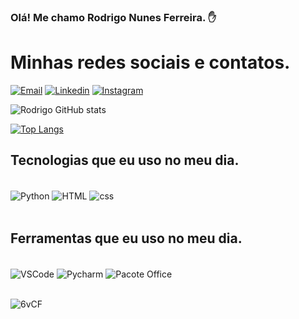 
### Olá! Me chamo Rodrigo Nunes Ferreira.  ✋

# Minhas redes sociais e contatos.

[![Email](https://img.shields.io/badge/Microsoft_Outlook-0078D4?style=for-the-badge&logo=microsoft-outlook&logoColor=white)](mailto:rodrigo.nferreira2011@hotmail.com)
[![Linkedin](https://img.shields.io/badge/LinkedIn-0077B5?style=for-the-badge&logo=linkedin&logoColor=white)](https://www.linkedin.com/in/rodrigo-nunes-ferreira-47307a212/)
[![Instagram](https://img.shields.io/badge/Instagram-E4405F?style=for-the-badge&logo=instagram&logoColor=white)](https://www.instagram.com/RodNFerreira/)

![Rodrigo GitHub stats](https://github-readme-stats.vercel.app/api?username=RodNFerreira&show_icons=true&theme=radical)

[![Top Langs](https://github-readme-stats.vercel.app/api/top-langs/?username=RodNFerreira)](https://github.com/anuraghazra/github-readme-stats)

## Tecnologias que eu uso no meu dia.

<div style="display: inline_block"><br/>
    <img align="center" alt="Python" src="https://img.shields.io/badge/Python-3776AB?style=for-the-badge&logo=python&logoColor=white">
    <img align="center" alt="HTML" src="https://img.shields.io/badge/HTML-239120?style=for-the-badge&logo=html5&logoColor=white">
    <img align="center" alt="css" src="https://img.shields.io/badge/CSS-239120?&style=for-the-badge&logo=css3&logoColor=white">
</div><br/>

## Ferramentas que eu uso no meu dia.


<div style="display: inline_block"><br/>
    <img align="center" alt="VSCode" src="https://img.shields.io/badge/Visual_Studio_Code-0078D4?style=for-the-badge&logo=visual%20studio%20code&logoColor=white">
    <img align="center" alt="Pycharm" src="https://img.shields.io/badge/PyCharm-000000.svg?&style=for-the-badge&logo=PyCharm&logoColor=white">
    <img align="center" alt="Pacote Office" src="https://img.shields.io/badge/Microsoft_Office-D83B01?style=for-the-badge&logo=microsoft-office&logoColor=white">
</div><br/>



![6vCF](https://user-images.githubusercontent.com/127325385/228327417-86637b1b-7cea-45e1-bac9-2b2a6927d654.gif)


